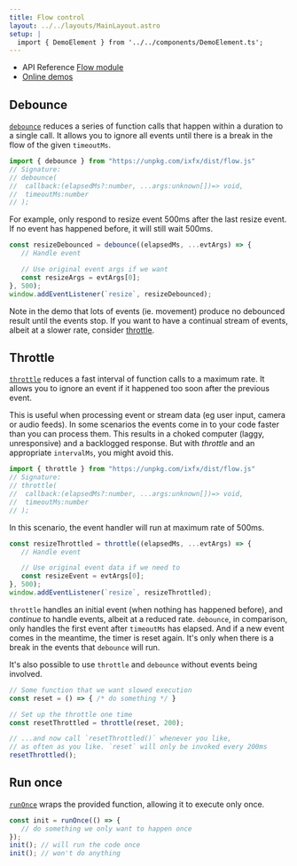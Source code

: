 ```yaml
---
title: Flow control
layout: ../../layouts/MainLayout.astro
setup: |
  import { DemoElement } from '../../components/DemoElement.ts';
---
```


<div class="tip"><ul>
<li>API Reference <a href="https://clinth.github.io/ixfx/modules/Flow.html">Flow module</a></li>
<li><a href="https://clinth.github.io/ixfx-demos/flow/">Online demos</a></li>
</ul></div>


## Debounce

[`debounce`](https://clinth.github.io/ixfx/functions/Flow.debounce.html) reduces a series of function calls that happen within a duration to a single call. It allows you to ignore all events until there is a break in the flow of the given `timeoutMs`.

```js
import { debounce } from "https://unpkg.com/ixfx/dist/flow.js"
// Signature:
// debounce(
//  callback:(elapsedMs?:number, ...args:unknown[])=> void, 
//  timeoutMs:number
// );
```

For example, only respond to resize event 500ms after the last resize event. If no event has happened before, it will still wait 500ms.

```js
const resizeDebounced = debounce((elapsedMs, ...evtArgs) => {
   // Handle event

   // Use original event args if we want
   const resizeArgs = evtArgs[0];
}, 500);
window.addEventListener(`resize`, resizeDebounced);
```

<demo-element title="Debounce pointermove event" src="/flow/debounce/" />

Note in the demo that lots of events (ie. movement) produce no debounced result until the events stop. If you want to have a continual stream of events, albeit at a slower rate, consider [throttle](#throttle).

## Throttle

[`throttle`](https://clinth.github.io/ixfx/modules/Flow.html#throttle) reduces a fast interval of function calls to a maximum rate. It allows you to ignore an event if it happened too soon after the previous event.

This is useful when processing event or stream data (eg user input, camera or audio feeds). In some scenarios the events come in to your code faster than you can process them. This results in a choked computer (laggy, unresponsive) and a backlogged response. But with _throttle_ and an appropriate `intervalMs`, you might avoid this.

```js
import { throttle } from "https://unpkg.com/ixfx/dist/flow.js"
// Signature:
// throttle(
//  callback:(elapsedMs?:number, ...args:unknown[])=> void, 
//  timeoutMs:number
// );
```

In this scenario, the event handler will run at maximum rate of 500ms.

```js
const resizeThrottled = throttle((elapsedMs, ...evtArgs) => {
   // Handle event

   // Use original event data if we need to
   const resizeEvent = evtArgs[0];
}, 500);
window.addEventListener(`resize`, resizeThrottled);
```

<demo-element title="Throttle pointer move events" src="/flow/throttle/" />

`throttle` handles an initial event (when nothing has happened before), and _continue_ to handle events, albeit at a reduced rate. `debounce`, in comparison, only handles the first event after `timeoutMs` has elapsed. And if a new event comes in the meantime, the timer is reset again. It's only when there is a break in the events that `debounce` will run.

It's also possible to use `throttle` and `debounce` without events being involved.

```js
// Some function that we want slowed execution
const reset = () => { /* do something */ }

// Set up the throttle one time
const resetThrottled = throttle(reset, 200);

// ...and now call `resetThrottled()` whenever you like, 
// as often as you like. `reset` will only be invoked every 200ms
resetThrottled();
```


## Run once

[`runOnce`](https://clinth.github.io/ixfx/functions/Flow.runOnce.html) wraps the provided function, allowing it to execute only once.

```js
const init = runOnce(() => {
   // do something we only want to happen once
});
init(); // will run the code once
init(); // won't do anything
```